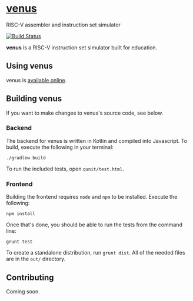 # [venus](https://kvakil.github.io/venus/)
RISC-V assembler and instruction set simulator

[![Build Status](https://travis-ci.com/kvakil/venus.svg?token=ke1yhth1Tq9yPQc4KzUY&branch=master)](https://travis-ci.com/kvakil/venus)

__venus__ is a RISC-V instruction set simulator built for education.

## Using venus

venus is [available online](https://kvakil.github.io/venus/).

## Building venus

If you want to make changes to venus's source code, see below.

### Backend

The backend for venus is written in Kotlin and compiled into Javascript. To build, execute the following in your terminal:

    ./gradlew build

To run the included tests, open `qunit/test.html`.

### Frontend

Building the frontend requires `node` and `npm` to be installed. Execute the following:

    npm install

Once that's done, you should be able to run the tests from the command line:

    grunt test

To create a standalone distribution, run `grunt dist`. All of the needed files are in the `out/` directory.

## Contributing

Coming soon.
